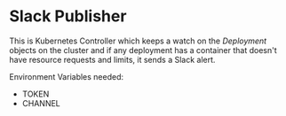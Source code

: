 # Slack Publisher
This is Kubernetes Controller which keeps a watch on the *Deployment* objects on the cluster and if any deployment has a container that doesn't have resource requests and limits, it sends a Slack alert.

Environment Variables needed:
- TOKEN
- CHANNEL

